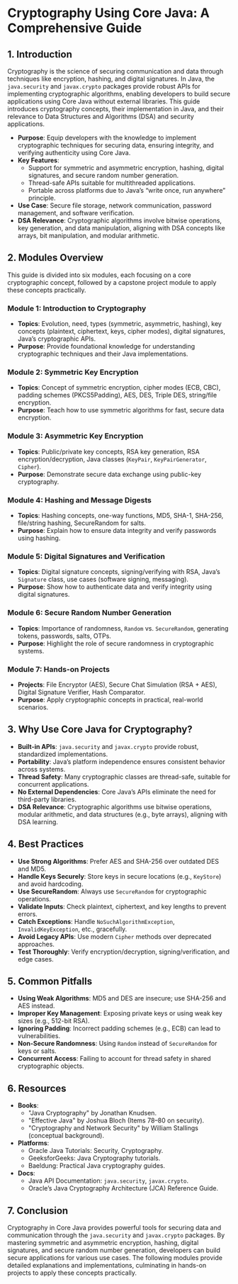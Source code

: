 # Cryptography Using Core Java: A Comprehensive Guide

## 1. Introduction
Cryptography is the science of securing communication and data through techniques like encryption, hashing, and digital signatures. In Java, the `java.security` and `javax.crypto` packages provide robust APIs for implementing cryptographic algorithms, enabling developers to build secure applications using Core Java without external libraries. This guide introduces cryptography concepts, their implementation in Java, and their relevance to Data Structures and Algorithms (DSA) and security applications.

- **Purpose**: Equip developers with the knowledge to implement cryptographic techniques for securing data, ensuring integrity, and verifying authenticity using Core Java.
- **Key Features**:
  - Support for symmetric and asymmetric encryption, hashing, digital signatures, and secure random number generation.
  - Thread-safe APIs suitable for multithreaded applications.
  - Portable across platforms due to Java’s “write once, run anywhere” principle.
- **Use Case**: Secure file storage, network communication, password management, and software verification.
- **DSA Relevance**: Cryptographic algorithms involve bitwise operations, key generation, and data manipulation, aligning with DSA concepts like arrays, bit manipulation, and modular arithmetic.

## 2. Modules Overview
This guide is divided into six modules, each focusing on a core cryptographic concept, followed by a capstone project module to apply these concepts practically.

### Module 1: Introduction to Cryptography
- **Topics**: Evolution, need, types (symmetric, asymmetric, hashing), key concepts (plaintext, ciphertext, keys, cipher modes), digital signatures, Java’s cryptographic APIs.
- **Purpose**: Provide foundational knowledge for understanding cryptographic techniques and their Java implementations.

### Module 2: Symmetric Key Encryption
- **Topics**: Concept of symmetric encryption, cipher modes (ECB, CBC), padding schemes (PKCS5Padding), AES, DES, Triple DES, string/file encryption.
- **Purpose**: Teach how to use symmetric algorithms for fast, secure data encryption.

### Module 3: Asymmetric Key Encryption
- **Topics**: Public/private key concepts, RSA key generation, RSA encryption/decryption, Java classes (`KeyPair`, `KeyPairGenerator`, `Cipher`).
- **Purpose**: Demonstrate secure data exchange using public-key cryptography.

### Module 4: Hashing and Message Digests
- **Topics**: Hashing concepts, one-way functions, MD5, SHA-1, SHA-256, file/string hashing, SecureRandom for salts.
- **Purpose**: Explain how to ensure data integrity and verify passwords using hashing.

### Module 5: Digital Signatures and Verification
- **Topics**: Digital signature concepts, signing/verifying with RSA, Java’s `Signature` class, use cases (software signing, messaging).
- **Purpose**: Show how to authenticate data and verify integrity using digital signatures.

### Module 6: Secure Random Number Generation
- **Topics**: Importance of randomness, `Random` vs. `SecureRandom`, generating tokens, passwords, salts, OTPs.
- **Purpose**: Highlight the role of secure randomness in cryptographic systems.

### Module 7: Hands-on Projects
- **Projects**: File Encryptor (AES), Secure Chat Simulation (RSA + AES), Digital Signature Verifier, Hash Comparator.
- **Purpose**: Apply cryptographic concepts in practical, real-world scenarios.

## 3. Why Use Core Java for Cryptography?
- **Built-in APIs**: `java.security` and `javax.crypto` provide robust, standardized implementations.
- **Portability**: Java’s platform independence ensures consistent behavior across systems.
- **Thread Safety**: Many cryptographic classes are thread-safe, suitable for concurrent applications.
- **No External Dependencies**: Core Java’s APIs eliminate the need for third-party libraries.
- **DSA Relevance**: Cryptographic algorithms use bitwise operations, modular arithmetic, and data structures (e.g., byte arrays), aligning with DSA learning.

## 4. Best Practices
- **Use Strong Algorithms**: Prefer AES and SHA-256 over outdated DES and MD5.
- **Handle Keys Securely**: Store keys in secure locations (e.g., `KeyStore`) and avoid hardcoding.
- **Use SecureRandom**: Always use `SecureRandom` for cryptographic operations.
- **Validate Inputs**: Check plaintext, ciphertext, and key lengths to prevent errors.
- **Catch Exceptions**: Handle `NoSuchAlgorithmException`, `InvalidKeyException`, etc., gracefully.
- **Avoid Legacy APIs**: Use modern `Cipher` methods over deprecated approaches.
- **Test Thoroughly**: Verify encryption/decryption, signing/verification, and edge cases.

## 5. Common Pitfalls
- **Using Weak Algorithms**: MD5 and DES are insecure; use SHA-256 and AES instead.
- **Improper Key Management**: Exposing private keys or using weak key sizes (e.g., 512-bit RSA).
- **Ignoring Padding**: Incorrect padding schemes (e.g., ECB) can lead to vulnerabilities.
- **Non-Secure Randomness**: Using `Random` instead of `SecureRandom` for keys or salts.
- **Concurrent Access**: Failing to account for thread safety in shared cryptographic objects.

## 6. Resources
- **Books**:
  - "Java Cryptography" by Jonathan Knudsen.
  - "Effective Java" by Joshua Bloch (Items 78–80 on security).
  - "Cryptography and Network Security" by William Stallings (conceptual background).
- **Platforms**:
  - Oracle Java Tutorials: Security, Cryptography.
  - GeeksforGeeks: Java Cryptography tutorials.
  - Baeldung: Practical Java cryptography guides.
- **Docs**:
  - Java API Documentation: `java.security`, `javax.crypto`.
  - Oracle’s Java Cryptography Architecture (JCA) Reference Guide.

## 7. Conclusion
Cryptography in Core Java provides powerful tools for securing data and communication through the `java.security` and `javax.crypto` packages. By mastering symmetric and asymmetric encryption, hashing, digital signatures, and secure random number generation, developers can build secure applications for various use cases. The following modules provide detailed explanations and implementations, culminating in hands-on projects to apply these concepts practically.
